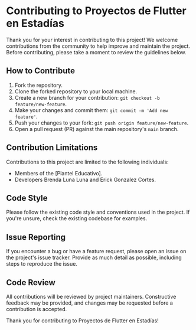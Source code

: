 # Contributing to Proyectos de Flutter en Estadías

Thank you for your interest in contributing to this project! We welcome contributions from the community to help improve and maintain the project. Before contributing, please take a moment to review the guidelines below.

## How to Contribute

1. Fork the repository.
2. Clone the forked repository to your local machine.
3. Create a new branch for your contribution: `git checkout -b feature/new-feature`.
4. Make your changes and commit them: `git commit -m 'Add new feature'`.
5. Push your changes to your fork: `git push origin feature/new-feature`.
6. Open a pull request (PR) against the main repository's `main` branch.

## Contribution Limitations

Contributions to this project are limited to the following individuals:

- Members of the [Plantel Educativo].
- Developers Brenda Luna Luna and Erick Gonzalez Cortes.

## Code Style

Please follow the existing code style and conventions used in the project. If you're unsure, check the existing codebase for examples.

## Issue Reporting

If you encounter a bug or have a feature request, please open an issue on the project's issue tracker. Provide as much detail as possible, including steps to reproduce the issue.

## Code Review

All contributions will be reviewed by project maintainers. Constructive feedback may be provided, and changes may be requested before a contribution is accepted.

Thank you for contributing to Proyectos de Flutter en Estadías!
